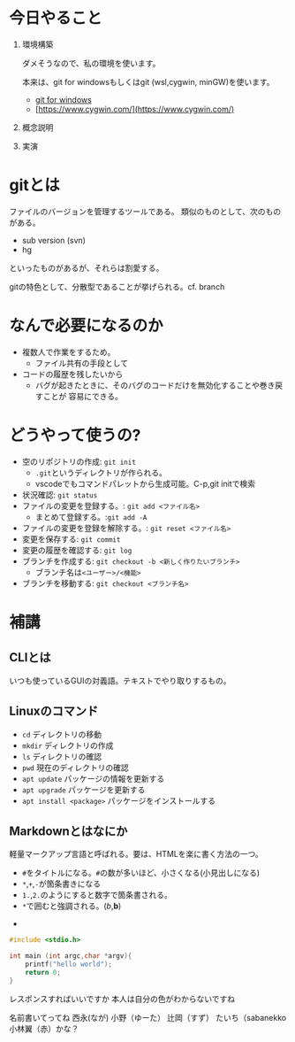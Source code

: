 # 今日やること

1. 環境構築

	ダメそうなので、私の環境を使います。 

	本来は、git for windowsもしくはgit (wsl,cygwin, minGW)を使います。
	
	* [git for windows](https://gitforwindows.org)
	* [https://www.cygwin.com/](https://www.cygwin.com/)

2. 概念説明
3. 実演

# gitとは

ファイルのバージョンを管理するツールである。
類似のものとして、次のものがある。

* sub version (svn)
* hg

といったものがあるが、それらは割愛する。

gitの特色として、分散型であることが挙げられる。cf. branch

# なんで必要になるのか
* 複数人で作業をするため。
  + ファイル共有の手段として
* コードの履歴を残したいから
  + バグが起きたときに、そのバグのコードだけを無効化することや巻き戻すことが
    容易にできる。 

# どうやって使うの?

* 空のリポジトリの作成: `git init`
   + `.git`というディレクトリが作られる。
   + vscodeでもコマンドパレットから生成可能。C-p,git initで検索
* 状況確認: `git status`
* ファイルの変更を登録する。: `git add <ファイル名>`
	+ まとめて登録する。:`git add -A`
* ファイルの変更を登録を解除する。: `git reset <ファイル名>`
* 変更を保存する: `git commit`
* 変更の履歴を確認する: `git log`
* ブランチを作成する: `git checkout -b <新しく作りたいブランチ>`
  + ブランチ名は`<ユーザー>/<機能>` 
* ブランチを移動する: `git checkout <ブランチ名>`
# 補講

## CLIとは

いつも使っているGUIの対義語。テキストでやり取りするもの。

## Linuxのコマンド

* `cd` ディレクトリの移動
* `mkdir` ディレクトリの作成
* `ls` ディレクトリの確認
* `pwd` 現在のディレクトリの確認
* `apt update` パッケージの情報を更新する
* `apt upgrade` パッケージを更新する
* `apt install <package>` パッケージをインストールする

## Markdownとはなにか

軽量マークアップ言語と呼ばれる。要は、HTMLを楽に書く方法の一つ。

* `#`をタイトルになる。`#`の数が多いほど、小さくなる(小見出しになる)
* `*`,`+`,`-`が箇条書きになる
* `1.`,`2.`のようにすると数字で箇条書される。
* `*`で囲むと強調される。(*b*,**b**)
* ```で囲むとコードブロックを意味する
```c
#include <stdio.h>

int main (int argc,char *argv){
	printf("hello world");
	return 0;
}

```

レスポンスすればいいですか
本人は自分の色がわからないですね

名前書いてってね
西永(なが)
小野（ゆーた）
辻岡（すず）
たいち（sabanekko
小林翼（赤）かな？